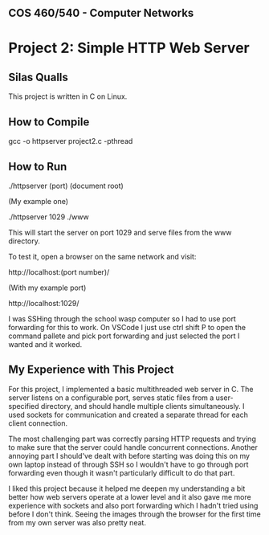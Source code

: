 ## COS 460/540 - Computer Networks  
# Project 2: Simple HTTP Web Server  

## Silas Qualls  

This project is written in C on Linux.  

## How to Compile  

gcc -o httpserver project2.c -pthread

## How to Run

./httpserver (port) (document root)

(My example one)

./httpserver 1029 ./www

This will start the server on port 1029 and serve files from the www directory.

To test it, open a browser on the same network and visit:

http://localhost:(port number)/

(With my example port)

http://localhost:1029/

I was SSHing through the school wasp computer so I had to use port forwarding for this to work.
On VSCode I just use ctrl shift P to open the command pallete and pick port forwarding and just selected the port I wanted and it worked.

## My Experience with This Project

For this project, I implemented a basic multithreaded web server in C. The server listens on a configurable port, serves static files from a user-specified directory, and should handle multiple clients simultaneously. I used sockets for communication and created a separate thread for each client connection.

The most challenging part was correctly parsing HTTP requests and trying to make sure that the server could handle concurrent connections. Another annoying part I should've dealt with before starting was doing this on my own laptop instead of through SSH so I wouldn't have to go through port forwarding even though it wasn't particularly difficult to
do that part.

I liked this project because it helped me deepen my understanding a bit better how web servers operate at a lower level and it also gave me more experience with sockets and also port forwarding which I hadn't tried using before I don't think. Seeing the images through the browser for the first time from my own server was also pretty neat.

